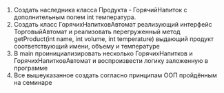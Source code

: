 1. Создать наследника класса Продукта - ГорячийНапиток с дополнительным полем int температура.
2. Создать класс ГорячихНапитковАвтомат реализующий интерфейс ТорговыйАвтомат и реализовать
перегруженный метод getProduct(int name, int volume, int temperature) выдающий продукт
соответствующий имени, объему и температуре
3. В main проинициализировать несколько ГорячихНапитков и ГорячихНапитковАвтомат и
воспроизвести логику заложенную в программе
4. Все вышеуказанное создать согласно принципам ООП пройдённым на семинаре